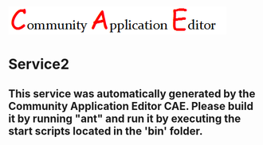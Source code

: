 ![CAE](https://github.com/PhilCAEOrg2/microservice-90/blob/master/img/logo.png)  

Service2
===================


This service was automatically generated by the Community Application Editor CAE. Please build it by running "ant" and run it by executing the start scripts located in the 'bin' folder.
---------------
